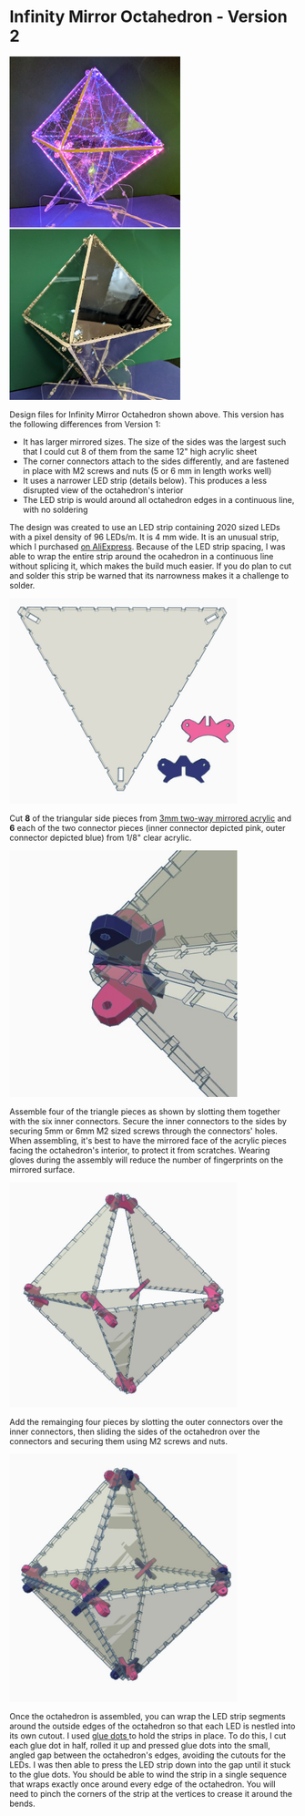 # Infinity Mirror Octahedron - Version 2
<a href="https://www.youtube.com/watch?v=zY7c4jWUfVQ"><img src="../../Images/OctahedronV2On.jpg" width="300px"></a> <img src="../../Images/OctahedronV2Off.jpg" width="300px">

Design files for Infinity Mirror Octahedron shown above. This version has the following differences from Version 1:
- It has larger mirrored sizes. The size of the sides was the largest such that I could cut 8 of them from the same 12" high acrylic sheet
- The corner connectors attach to the sides differently, and are fastened in place with M2 screws and nuts (5 or 6 mm in length works well)
- It uses a narrower LED strip (details below). This produces a less disrupted view of the octahedron's interior
- The LED strip is would around all octahedron edges in a continuous line, with no soldering

The design was created to use an LED strip containing 2020 sized LEDs with a pixel density of 96 LEDs/m. It is 4 mm wide. It is an unusual strip, which I purchased <a href="https://www.aliexpress.com/item/1005001827157531.html">on AliExpress</a>. Because of the LED strip spacing, I was able to wrap the entire strip around the ocahedron in a continuous line without splicing it, which makes the build much easier. If you do plan to cut and solder this strip be warned that its narrowness makes it a challenge to solder.

<img src="../../Images/OctahedronV2_1.JPG" width="400px">

Cut **8** of the triangular side pieces from <a href="https://www.amazon.com/gp/product/B01G4MQ5OW">3mm two-way mirrored acrylic</a> and **6** each of the two connector pieces (inner connector depicted pink, outer connector depicted blue)  from 1/8" clear acrylic.

<img src="../../Images/OctahedronV2_4.JPG" width="400px">

Assemble four of the triangle pieces as shown by slotting them together with the six inner connectors. Secure the inner connectors to the sides by securing 5mm or 6mm M2 sized screws through the connectors' holes. When assembling, it's best to have the mirrored face of the acrylic pieces facing the octahedron's interior, to protect it from scratches. Wearing gloves during the assembly will reduce the number of fingerprints on the mirrored surface.

<img src="../../Images/OctahedronV2_3.JPG" width="400px">
  
Add the remainging four pieces by slotting the outer connectors over the inner connectors, then sliding the sides of the octahedron over the connectors and securing them using M2 screws and nuts.

<img src="../../Images/OctahedronV2_2.JPG" width="400px">
  
Once the octahedron is assembled, you can wrap the LED strip segments around the outside edges of the octahedron so that each LED is nestled into its own cutout. I used <a href="https://www.amazon.com/Glue-Dots-Contains-Adhesive-32794-300/dp/B0011N832C">glue dots </a> to hold the strips in place. To do this, I cut each glue dot in half, rolled it up and pressed glue dots into the small, angled gap between the octahedron's edges, avoiding the cutouts for the LEDs. I was then able to press the LED strip down into the gap until it stuck to the glue dots. You should be able to wind the strip in a single sequence that wraps exactly once around every edge of the octahedron. You will need to pinch the corners of the strip at the vertices to crease it around the bends.
